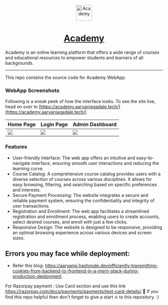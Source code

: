 <p align="center">
  <a href="https://academy.aaryanjagadale.tech/">
    <img alt="Academy" src="https://res.cloudinary.com/ddaalka6i/image/upload/v1686893053/portfolio/acdemy_nxmisq.png" width="50"/>
  </a>
</p>
<h1 align="center">
  <a href="https://academy.aaryanjagadale.tech/">Academy</a>
</h1>
 Academy is an online learning platform that offers a wide range of courses and educational resources to empower students and learners of all backgrounds.

---

This repo contains the source code for Academy WebApp. 

### WebApp Screenshots

Following is a sneak peek of how the interface looks. To see the site live, head on over to [https://academy.aaryanjagadale.tech/](https://academy.aaryanjagadale.tech/)

| Home Page                              | Login Page                             | Admin Dashboard                            |
| ------------------------------------ | ------------------------------------ | ------------------------------------ |
| ![](https://res.cloudinary.com/ddaalka6i/image/upload/v1686898651/portfolio/academy-home_cbh2ns.png) | ![](https://res.cloudinary.com/ddaalka6i/image/upload/v1686898651/portfolio/acdemy-home_maneou.png) | ![](https://res.cloudinary.com/ddaalka6i/image/upload/v1686899059/portfolio/academy-course_lbv7mt.png) |


### Features
- User-friendly Interface: The web app offers an intuitive and easy-to-navigate interface, ensuring smooth user interactions and reducing the learning curve.
- Course Catalog: A comprehensive course catalog provides users with a diverse selection of courses across various disciplines. It allows for easy browsing, filtering, and searching based on specific preferences and interests.
- Secure Payment Processing: The website integrates a secure and reliable payment system, ensuring the confidentiality and integrity of user transactions.
- Registration and Enrollment: The web app facilitates a streamlined registration and enrollment process, enabling users to create accounts, select desired courses, and enroll with just a few clicks.
- Responsive Design: The website is designed to be responsive, providing an optimal browsing experience across various devices and screen sizes.

## Errors you may face while deployment:
- Refer this blog: https://aaryansj.hashnode.dev/efficiently-transmitting-cookies-from-backend-to-frontend-in-a-mern-stack-during-production-deployment.

  
For Razorpay payment : Use Card section and use this link https://razorpay.com/docs/payments/payments/test-card-details/
🙏 If you find this repo helpful then don't forget to give a start ❇️ to this repository. :)
